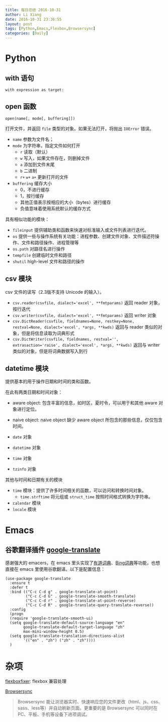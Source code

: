 ```yaml
---
title: 每日总结 2016-10-31
author: Li Xiang
date: 2016-10-31 23:36:55
layout: post
tags: [Python,Emacs,Flexbox,Browsersync]
categories: [Daily]
---
```


# Python

## with 语句 ##

`with expression as target:`

## open 函数 ##

`open(name[, mode[, buffering]])`

打开文件，并返回 `file` 类型的对象。如果无法打开，将抛出 `IOError` 错误。

- `name` 参数为文件名；
- `mode` 为字符串，指定文件如何打开
  - `r` 读取（默认）
  - `w` 写入，如果文件存在，则删掉文件
  - `a` 添加到文件末尾
  - `b` 二进制
  - `r+` `w+` `a+` 更新打开的文件
- `buffering` 缓存大小
  - 0，不进行缓存
  - 1，按行缓存
  - 其他正值表示按相应的大小（bytes）进行缓存
  - 负值意味着使用系统默认的缓存方式

具有相似功能的模块：

- `fileinput` 提供辅助类和函数来快速对标准输入或文件列表进行迭代。
- `os` 提供一些与操作系统有关功能：进程参数、创建文件对象、文件描述符操作、文件和路径操作、进程管理等
- `os.path` 对路径名进行操作
- `tempfile` 创建临时文件和路径
- `shutil` high-level 文件和路径的操作

## csv 模块 ##

csv 文件的读写（2.3版不支持 Unicode 的输入）。

- `csv.reader(csvfile, dialect='excel', **fmtparams)` 返回 reader 对象，按行迭代
- `csv.writer(csvfile, dialect='excel', **fmtparams)` 返回 writer 对象
- `csv.DictReader(csvfile, fieldnames=None, restkey=None, restval=None, dialect='excel', *args, **kwds)` 返回与 reader 类似的对象，但是将信息读取为词典形式
- `csv.DictWriter(csvfile, fieldnames, restval='', extrasaction='raise', dialect='excel', *args, **kwds)` 返回与 writer 类似的对象，但是将词典数据写入到行

## datetime 模块 ##

提供基本的用于操作日期和时间的类和函数。

在此有两类日期和时间对象：
- aware object: 包含丰富的信息，如时区，夏时令，可以用于和其他 aware 对象进行定位。
- naive object: naive object 缺少 aware object 所包含的那些信息，仅仅包含时间。

- `date` 对象
- `datetime` 对象
- `time` 对象
- `tzinfo` 对象

其他与时间和日期有关的模块

- `time` 模块：提供了许多时间相关的函数，可以访问和转换时间对象。
  - `time.strftime` 将元组或 `struct_time` 按照时间格式转换为字符串。
- `calendar` 模块
- `locale` 模块

# Emacs

## 谷歌翻译插件 [google-translate](https://github.com/atykhonov/google-translate) ##

感谢强大的 emacers，在 emacs 里头实现了[有道词典](https://github.com/xuchunyang/youdao-dictionary.el)、[Bing词典](https://github.com/cute-jumper/bing-dict.el)等功能，也想直接在 emacs 里使用谷歌翻译。以下是配置信息：

``` emacs-lisp
(use-package google-translate
  :ensure t
  :defer t
  :bind (("C-c C-d g" . google-translate-at-point)
         ("C-c C-d G" . google-translate-smooth-translate)
         ("C-c C-d r" . google-translate-at-point-reverse)
         ("C-c C-d R" . google-translate-query-translate-reverse))
  :config
  (progn
  (require 'google-translate-smooth-ui)
  (setq google-translate-default-source-language "en"
        google-translate-default-target-language "zh"
        max-mini-window-height 0.5)
  (setq google-translate-translation-directions-alist
        '(("en" . "zh") ("zh" . "zh"))))
  )
```

# 杂项

[flexboxfixer](https://github.com/hallvors/postcss-flexboxfixer): flexbox 兼容处理

[Browsersync](http://www.browsersync.cn/)

> Browsersync 能让浏览器实时、快速响应您的文件更改（html、js、css、sass、less等）并自动刷新页面。更重要的是 Browsersync 可以同时在 PC、平板、手机等设备下进项调试。

